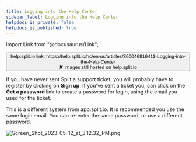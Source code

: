 ```yaml
---
title: Logging into the Help Center
sidebar_label: Logging into the Help Center
helpdocs_is_private: false
helpdocs_is_published: true
---
```


import Link from "@docusaurus/Link";

<p>
  <button style={{borderRadius:'8px', border:'1px', fontFamily:'Courier New', fontWeight:'800', textAlign:'left'}}> help.split.io link: https://help.split.io/hc/en-us/articles/360046816411-Logging-into-the-Help-Center <br /> ✘ images still hosted on help.split.io </button>
</p>

<p>
  If you have never sent Split a support ticket, you will probably have to register
  by clicking on <strong>Sign up</strong>. If you've sent
  a ticket you, can click on the
  <strong>Get a password </strong>link to create a password for
  login, using the email you used for the ticket.
</p>
<p>
  This is a different system from app.split.io. It is recommended you use the same
  login email. You can re-enter the same password, or use a different password.
</p>
<p>
  <img src="https://help.split.io/hc/article_attachments/15734746610701" alt="Screen_Shot_2023-05-12_at_3.12.32_PM.png" />
</p>